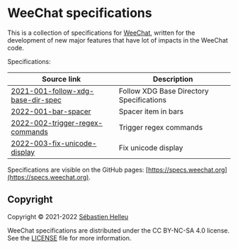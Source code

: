 # WeeChat specifications

This is a collection of specifications for [WeeChat](https://weechat.org),
written for the development of new major features that have lot of impacts
in the WeeChat code.

Specifications:

Source link                                                                     | Description
------------------------------------------------------------------------------- | ----------------------------------------
[2021-001-follow-xdg-base-dir-spec](specs/2021-001-follow-xdg-base-dir-spec.md) | Follow XDG Base Directory Specifications
[2022-001-bar-spacer](specs/2022-001-bar-spacer.md)                             | Spacer item in bars
[2022-002-trigger-regex-commands](specs/2022-002-trigger-regex-commands.md)     | Trigger regex commands
[2022-003-fix-unicode-display](specs/2022-003-fix-unicode-display.md)           | Fix unicode display

Specifications are visible on the GitHub pages: [https://specs.weechat.org](https://specs.weechat.org).

## Copyright

Copyright © 2021-2022 [Sébastien Helleu](https://github.com/flashcode)

WeeChat specifications are distributed under the CC BY-NC-SA 4.0 license.\
See the [LICENSE](LICENSE) file for more information.
